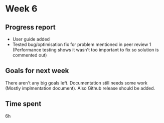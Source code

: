 # Week 6

## Progress report

* User guide added
* Tested bug/optimisation fix for problem mentioned in peer review 1 (Performance testing shows it wasn't too important to fix so solution is commented out)

## Goals for next week

There aren't any big goals left. Documentation still needs some work (Mostly implmentation document). Also Github release should be added.

## Time spent

6h